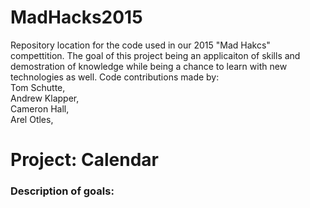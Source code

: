 # MadHacks2015
Repository location for the code used in our 2015 "Mad Hakcs" compettition. The goal of this project being an applicaiton of skills and demostration of knowledge while being a chance to learn with new technologies as well. Code contributions made by:<br>
  Tom Schutte,<br>
  Andrew Klapper,<br>
  Cameron Hall,<br>
  Arel Otles,<br>
  
<h1>Project: Calendar</h1>
<h3>Description of goals:</h3>
<p></p>
